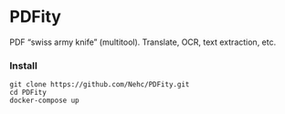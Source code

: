# PDFity
PDF “swiss army knife” (multitool). Translate, OCR, text extraction, etc.

### Install 
```
git clone https://github.com/Nehc/PDFity.git
cd PDFity
docker-compose up
```
